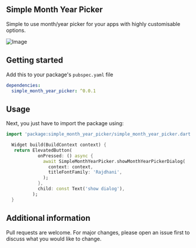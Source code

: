 

## Simple Month Year Picker

Simple to use month/year picker for your apps with highly customisable options.

![Image](https://github.com/sivaprasadnk/SimpleMonthYearPicker/blob/main/screenshots/screenshot.png)


## Getting started

Add this to your package's `pubspec.yaml` file

```yaml
dependencies:
  simple_month_year_picker: ^0.0.1
```

## Usage

Next, you just have to import the package using:

```dart
import 'package:simple_month_year_picker/simple_month_year_picker.dart';
```


```dart
  Widget build(BuildContext context) {
   return ElevatedButton(
            onPressed: () async {
              await SimpleMonthYearPicker.showMonthYearPickerDialog(
                context: context,
                titleFontFamily: 'Rajdhani',
              );
            },
            child: const Text('show dialog'),
          );
  }
```
## Additional information

Pull requests are welcome. For major changes, please open an issue first to discuss what you would like to change.
